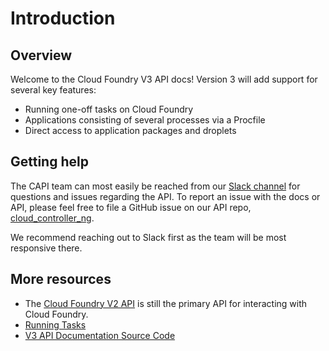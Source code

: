 # Introduction

## Overview

Welcome to the Cloud Foundry V3 API docs! Version 3 will add support for several
key features:

* Running one-off tasks on Cloud Foundry
* Applications consisting of several processes via a Procfile
* Direct access to application packages and droplets

## Getting help
The CAPI team can most easily be reached from our [Slack channel](https://cloudfoundry.slack.com/messages/capi/) for
questions and issues regarding the API. To report an issue with the docs or API, please feel free to file a GitHub
issue on our API repo, [cloud_controller_ng](https://github.com/cloudfoundry/cloud_controller_ng).

We recommend reaching out to Slack first as the team will be most responsive there.


## More resources

* The [Cloud Foundry V2 API](http://apidocs.cloudfoundry.org/) is still the primary API for interacting with Cloud Foundry.
* [Running Tasks](https://docs.cloudfoundry.org/devguide/using-tasks.html)
* [V3 API Documentation Source Code](https://github.com/cloudfoundry/cloud_controller_ng/tree/master/docs/v3)
